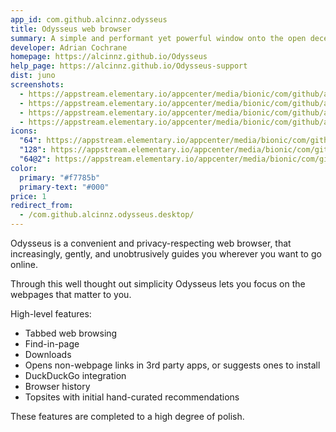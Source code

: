 ```yaml
---
app_id: com.github.alcinnz.odysseus
title: Odysseus web browser
summary: A simple and performant yet powerful window onto the open decentralized web
developer: Adrian Cochrane
homepage: https://alcinnz.github.io/Odysseus
help_page: https://alcinnz.github.io/Odysseus-support
dist: juno
screenshots:
  - https://appstream.elementary.io/appcenter/media/bionic/com/github/alcinnz.odysseus/0A8195F4D8AD203F56D626045D638BFB/screenshots/image-1_orig.png
  - https://appstream.elementary.io/appcenter/media/bionic/com/github/alcinnz.odysseus/0A8195F4D8AD203F56D626045D638BFB/screenshots/image-2_orig.png
  - https://appstream.elementary.io/appcenter/media/bionic/com/github/alcinnz.odysseus/0A8195F4D8AD203F56D626045D638BFB/screenshots/image-3_orig.png
  - https://appstream.elementary.io/appcenter/media/bionic/com/github/alcinnz.odysseus/0A8195F4D8AD203F56D626045D638BFB/screenshots/image-4_orig.png
icons:
  "64": https://appstream.elementary.io/appcenter/media/bionic/com/github/alcinnz.odysseus/0A8195F4D8AD203F56D626045D638BFB/icons/64x64/com.github.alcinnz.odysseus_com.github.alcinnz.odysseus.png
  "128": https://appstream.elementary.io/appcenter/media/bionic/com/github/alcinnz.odysseus/0A8195F4D8AD203F56D626045D638BFB/icons/128x128/com.github.alcinnz.odysseus_com.github.alcinnz.odysseus.png
  "64@2": https://appstream.elementary.io/appcenter/media/bionic/com/github/alcinnz.odysseus/0A8195F4D8AD203F56D626045D638BFB/icons/64x64@2/com.github.alcinnz.odysseus_com.github.alcinnz.odysseus.png
color:
  primary: "#f7785b"
  primary-text: "#000"
price: 1
redirect_from:
  - /com.github.alcinnz.odysseus.desktop/
---
```


<p>Odysseus is a convenient and privacy-respecting web browser, that increasingly,
gently, and unobtrusively guides you wherever you want to go online.</p>
<p>Through this well thought out simplicity Odysseus lets you focus on the webpages
that matter to you.</p>
<p>High-level features:</p>
<ul>
  <li>Tabbed web browsing</li>
  <li>Find-in-page</li>
  <li>Downloads</li>
  <li>Opens non-webpage links in 3rd party apps, or suggests ones to install</li>
  <li>DuckDuckGo integration</li>
  <li>Browser history</li>
  <li>Topsites with initial hand-curated recommendations</li>
</ul>
<p>These features are completed to a high degree of polish.</p>